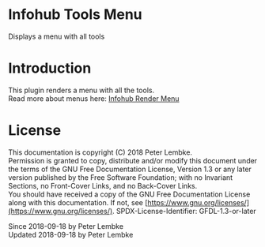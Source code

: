 # Infohub Tools Menu
Displays a menu with all tools  

# Introduction
This plugin renders a menu with all the tools.  
Read more about menus here: [Infohub Render Menu](plugin,infohub_rendermenu)  

# License
This documentation is copyright (C) 2018 Peter Lembke.  
Permission is granted to copy, distribute and/or modify this document under the terms of the GNU Free Documentation License, Version 1.3 or any later version published by the Free Software Foundation; with no Invariant Sections, no Front-Cover Links, and no Back-Cover Links.  
You should have received a copy of the GNU Free Documentation License along with this documentation. If not, see [https://www.gnu.org/licenses/](https://www.gnu.org/licenses/).  SPDX-License-Identifier: GFDL-1.3-or-later  

Since 2018-09-18 by Peter Lembke  
Updated 2018-09-18 by Peter Lembke  
